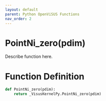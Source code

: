 ```yaml
---
layout: default
parent: Python OpenViSUS Functions
nav_order: 2
---
```


# PointNi_zero(pdim)

Describe function here.

# Function Definition

```python
def PointNi_zero(pdim):
    return _VisusKernelPy.PointNi_zero(pdim)

```